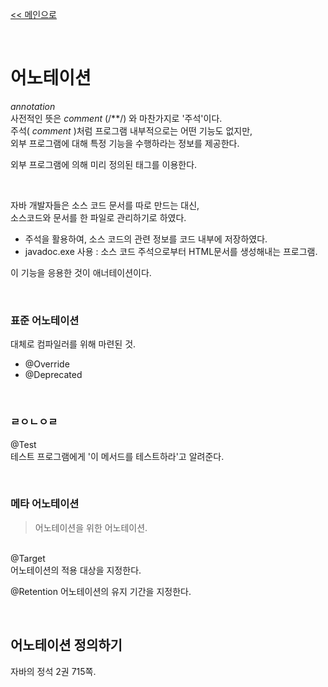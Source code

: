 [<< 메인으로](https://github.com/AtomicLiquors/Java_Wiki_Chb)

&nbsp;  

# 어노테이션
*annotation*  
사전적인 뜻은 *comment* (/**/) 와 마찬가지로 '주석'이다.  
주석( *comment* )처럼 프로그램 내부적으로는 어떤 기능도 없지만,  
외부 프로그램에 대해 특정 기능을 수행하라는 정보를 제공한다.

외부 프로그램에 의해 미리 정의된 태그를 이용한다.     


&nbsp;  


자바 개발자들은 소스 코드 문서를 따로 만드는 대신,  
소스코드와 문서를 한 파일로 관리하기로 하였다.

- 주석을 활용하여, 소스 코드의 관련 정보를 코드 내부에 저장하였다.
- javadoc.exe 사용 : 소스 코드 주석으로부터 HTML문서를 생성해내는 프로그램.

이 기능을 응용한 것이 애너테이션이다.


&nbsp;  
### 표준 어노테이션
대체로 컴파일러를 위해 마련된 것.  
 - @Override  
 - @Deprecated


&nbsp;  

### ㄹㅇㄴㅇㄹ
@Test  
테스트 프로그램에게 '이 메서드를 테스트하라'고 알려준다.  


&nbsp;  
### 메타 어노테이션
> 어노테이션을 위한 어노테이션.

&nbsp;  
@Target  
어노테이션의 적용 대상을 지정한다.

@Retention
어노테이션의 유지 기간을 지정한다.  



&nbsp;  
## 어노테이션 정의하기
자바의 정석 2권 715쪽.

&nbsp;  

&nbsp;  

&nbsp;  


&nbsp;  